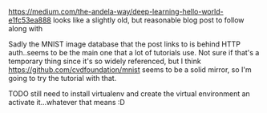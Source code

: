 <https://medium.com/the-andela-way/deep-learning-hello-world-e1fc53ea888> looks like a slightly old, but reasonable blog post to follow along with

Sadly the MNIST image database that the post links to is behind HTTP auth..seems to be the main one that a lot of tutorials use. Not sure if that's a temporary thing since it's so widely referenced, but I think <https://github.com/cvdfoundation/mnist> seems to be a solid mirror, so I'm going to try the tutorial with that. 

TODO
still need to install virtualenv and create the virtual environment an activate it...whatever that means :D